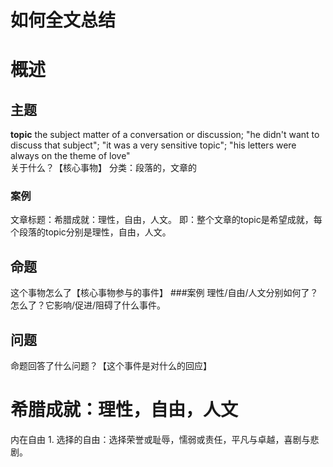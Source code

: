 # 如何全文总结
# 概述
## 主题
**topic**
the subject matter of a conversation or discussion; "he didn't want to discuss that subject"; "it was a very sensitive topic"; "his letters were always on the theme of love"  
关于什么？【核心事物】
分类：段落的，文章的
### 案例
文章标题：希腊成就：理性，自由，人文。
即：整个文章的topic是希望成就，每个段落的topic分别是理性，自由，人文。
## 命题
这个事物怎么了【核心事物参与的事件】
###案例
理性/自由/人文分别如何了？怎么了？它影响/促进/阻碍了什么事件。
## 问题
命题回答了什么问题？【这个事件是对什么的回应】
# 希腊成就：理性，自由，人文
内在自由
	1. 选择的自由：选择荣誉或耻辱，懦弱或责任，平凡与卓越，喜剧与悲剧。